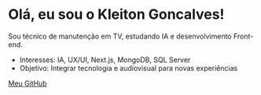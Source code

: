 # Olá, eu sou o Kleiton Goncalves!

Sou técnico de manutenção em TV, estudando IA e desenvolvimento Front-end.

- Interesses: IA, UX/UI, Next.js, MongoDB, SQL Server
- Objetivo: Integrar tecnologia e audiovisual para novas experiências

[Meu GitHub](https://github.com/kleitongoncalves)